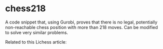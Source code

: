 # chess218
A code snippet that, using Gurobi, proves that there is no legal, potentially non-reachable chess position with more than 218 moves.
Can be modified to solve very similar problems.

Related to this Lichess article: 
